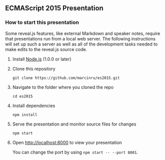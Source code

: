 ## ECMAScript 2015 Presentation

### How to start this presentation

Some reveal.js features, like external Markdown and speaker notes, require that presentations run from a local web server. The following instructions will set up such a server as well as all of the development tasks needed to make edits to the reveal.js source code.

1. Install [Node.js](http://nodejs.org/) (1.0.0 or later)

1. Clone this repository
   ```
   git clone https://github.com/marcinru/es2015.git
   ```

1. Navigate to the folder where you cloned the repo
   ```
   cd es2015
   ```

1. Install dependencies
   ```
   npm install
   ```

1. Serve the presentation and monitor source files for changes
   ```
   npm start
   ```

1. Open <http://localhost:8000> to view your presentation

   You can change the port by using `npm start -- --port 8001`.
